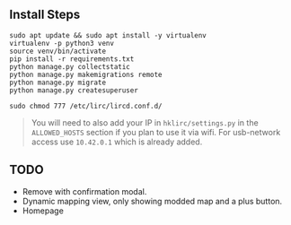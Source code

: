 ## Install Steps

```
sudo apt update && sudo apt install -y virtualenv
virtualenv -p python3 venv
source venv/bin/activate
pip install -r requirements.txt
python manage.py collectstatic
python manage.py makemigrations remote
python manage.py migrate
python manage.py createsuperuser

sudo chmod 777 /etc/lirc/lircd.conf.d/
```
> You will need to also add your IP in `hklirc/settings.py` in the `ALLOWED_HOSTS` section if you plan to use it via wifi. For usb-network access use `10.42.0.1` which is already added.

## TODO
- Remove with confirmation modal.
- Dynamic mapping view, only showing modded map and a plus button.
- Homepage